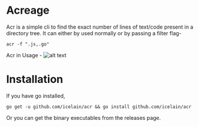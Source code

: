 # Acreage
Acr is a simple cli to find the exact number of lines of text/code present in a directory tree.
It can either by used normally or by passing a filter flag-
```
acr -f ".js,.go"
```

Acr in Usage - 
![alt text](https://github.com/Icelain/acr/raw/main/images/acr.png)

# Installation

If you have go installed, 
```
go get -u github.com/icelain/acr && go install github.com/icelain/acr
```
Or you can get the binary executables from the releases page.
